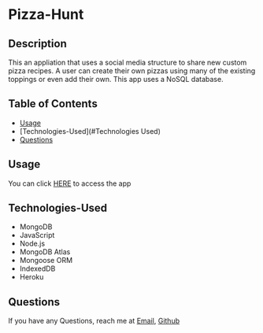 # Pizza-Hunt

## Description 

This an appliation that uses a social media structure to share new custom pizza recipes. A user can create their own pizzas using many of the existing toppings or even add their own. This app uses a NoSQL database.

## Table of Contents
  - [Usage](#Usage)
  - [Technologies-Used](#Technologies Used)
  - [Questions](#Questions)

## Usage

You can click [HERE](https://fierce-falls-54250.herokuapp.com/) to access the app
## Technologies-Used
* MongoDB
* JavaScript
* Node.js
* MongoDB Atlas
* Mongoose ORM
* IndexedDB
* Heroku

## Questions
If you have any Questions, reach me at [Email](guledlosman@gmail.com), [Github](https://github.com/ItzGuled/pizza-hunt)
